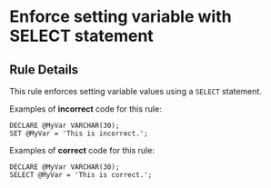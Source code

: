 # Enforce setting variable with SELECT statement

## Rule Details

This rule enforces setting variable values
using a `SELECT` statement.

Examples of **incorrect** code for this rule:

```tsql
DECLARE @MyVar VARCHAR(30);
SET @MyVar = 'This is incorrect.';
```

Examples of **correct** code for this rule:

```tsql
DECLARE @MyVar VARCHAR(30);
SELECT @MyVar = 'This is correct.';
```
